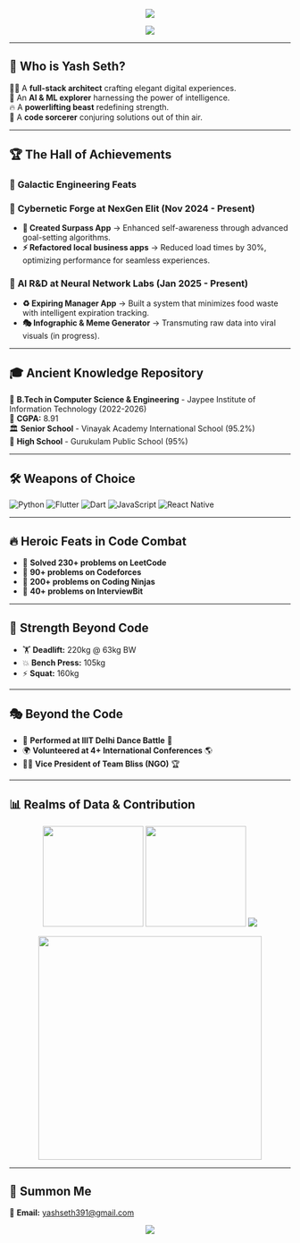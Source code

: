 <p align="center">
  <img src="https://capsule-render.vercel.app/api?type=waving&height=300&color=gradient&text=Welcome%20to%20the%20Multiverse%20of%20Yash%20Seth!🚀&reversal=false&fontAlignY=43&animation=fadeIn&fontColor=ffffff"/>
</p>

<p align="center">
  <img src="https://readme-typing-svg.herokuapp.com?color=%2336BCF7&lines=Full+Stack+Technomancer;AI+%26+ML+Sorcerer;Flutter+%26+Dart+Spellcaster;Code+Alchemist+%26+Powerlifting+Warrior!" />
</p>

---

## 🌌 Who is Yash Seth?

👨‍💻 A **full-stack architect** crafting elegant digital experiences.  
🧠 An **AI & ML explorer** harnessing the power of intelligence.  
🔥 A **powerlifting beast** redefining strength.  
🚀 A **code sorcerer** conjuring solutions out of thin air.  

---

## 🏆 **The Hall of Achievements**

### 🚀 **Galactic Engineering Feats**

### 🏢 **Cybernetic Forge at NexGen Elit (Nov 2024 - Present)**
- **🔮 Created Surpass App** → Enhanced self-awareness through advanced goal-setting algorithms.
- **⚡ Refactored local business apps** → Reduced load times by 30%, optimizing performance for seamless experiences.

### 🏢 **AI R&D at Neural Network Labs (Jan 2025 - Present)**
- **♻️ Expiring Manager App** → Built a system that minimizes food waste with intelligent expiration tracking.
- **🎭 Infographic & Meme Generator** → Transmuting raw data into viral visuals (in progress).

---

## 🎓 **Ancient Knowledge Repository**

📖 **B.Tech in Computer Science & Engineering** - Jaypee Institute of Information Technology (2022-2026)  
🔢 **CGPA:** 8.91  
🏛️ **Senior School** - Vinayak Academy International School (95.2%)  
📜 **High School** - Gurukulam Public School (95%)

---

## 🛠 **Weapons of Choice**

![Python](https://img.shields.io/badge/Python-3776AB?style=for-the-badge&logo=python&logoColor=white)
![Flutter](https://img.shields.io/badge/Flutter-02569B?style=for-the-badge&logo=flutter&logoColor=white)
![Dart](https://img.shields.io/badge/Dart-0175C2?style=for-the-badge&logo=dart&logoColor=white)
![JavaScript](https://img.shields.io/badge/JavaScript-F7DF1E?style=for-the-badge&logo=javascript&logoColor=black)
![React Native](https://img.shields.io/badge/React_Native-61DAFB?style=for-the-badge&logo=react&logoColor=black)

---

## 🔥 **Heroic Feats in Code Combat**

- 🏅 **Solved 230+ problems on LeetCode**
- 🏅 **90+ problems on Codeforces**
- 🏅 **200+ problems on Coding Ninjas**
- 🏅 **40+ problems on InterviewBit**

---

## 💪 **Strength Beyond Code**

- 🏋️ **Deadlift:** 220kg @ 63kg BW  
- 💥 **Bench Press:** 105kg  
- ⚡ **Squat:** 160kg  

---

## 🎭 **Beyond the Code**

- 🎤 **Performed at IIIT Delhi Dance Battle** 🕺
- 🌍 **Volunteered at 4+ International Conferences** 🌎
- 👨‍🎨 **Vice President of Team Bliss (NGO)** 🏆

---

## 📊 **Realms of Data & Contribution**

<p align="center">
  <img src="https://github-readme-stats.vercel.app/api?username=yashseth391&show_icons=true&theme=radical&count_private=true" height="180"/>
  <img src="https://github-readme-streak-stats.herokuapp.com/?user=yashseth391&theme=radical" height="180"/>
  <img src="https://github-profile-trophy.vercel.app/?username=yashseth391&theme=radical" />
</p>

<p align="center">
  <img src="https://media.giphy.com/media/QTfX9Ejfra3ZmNxh6B/giphy.gif" width="400" />
</p>

---

## 📩 **Summon Me**
📧 **Email:** yashseth391@gmail.com

<p align="center">
  <img src="https://capsule-render.vercel.app/api?type=waving&height=200&color=gradient&section=footer"/>
</p>
